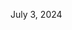 July 3, 2024
<!--
    Add a summary for the release here.

    If you don't change this message, or if this file is empty, the release
    will not be created. -->
